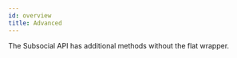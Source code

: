 ```yaml
---
id: overview
title: Advanced
---
```


The Subsocial API has additional methods without the flat wrapper.
